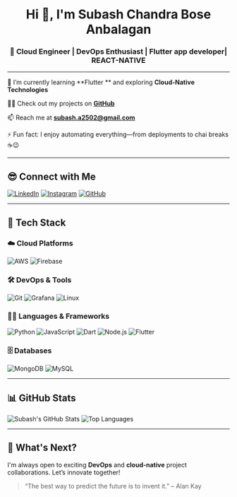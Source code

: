 <h1 align="center">Hi 👋, I'm Subash Chandra Bose Anbalagan</h1>
<h3 align="center">🚀 Cloud Engineer | DevOps Enthusiast | Flutter app developer| REACT-NATIVE</h3>

---

🌱 I’m currently learning **Flutter ** and exploring **Cloud-Native Technologies**

👨‍💻 Check out my projects on **[GitHub](https://github.com/iamstark25)**

📫 Reach me at **subash.a2502@gmail.com**

⚡ Fun fact: I enjoy automating everything—from deployments to chai breaks ☕😉

---

## 😎 Connect with Me

[![LinkedIn](https://img.shields.io/badge/linkedin-%230077B5.svg?&style=for-the-badge&logo=linkedin&logoColor=white)](https://www.linkedin.com/in/subash-chandra-bose-anbalagan-66a908152/)
[![Instagram](https://img.shields.io/badge/instagram-%23E4405F.svg?&style=for-the-badge&logo=instagram&logoColor=white)](https://instagram.com/subash_anbalagan)
[![GitHub](https://img.shields.io/badge/github-%23121011.svg?&style=for-the-badge&logo=github&logoColor=white)](https://github.com/iamstark25)

---

## 🧰 Tech Stack

### ☁️ Cloud Platforms

![AWS](https://img.shields.io/badge/Amazon_AWS-232F3E?style=for-the-badge&logo=amazon-aws&logoColor=white)
![Firebase](https://img.shields.io/badge/Firebase-ffca28?style=for-the-badge&logo=firebase&logoColor=black)

### 🛠️ DevOps & Tools

![Git](https://img.shields.io/badge/Git-F05032?style=for-the-badge&logo=git&logoColor=white)
![Grafana](https://img.shields.io/badge/Grafana-F46800?style=for-the-badge&logo=grafana&logoColor=white)
![Linux](https://img.shields.io/badge/Linux-FCC624?style=for-the-badge&logo=linux&logoColor=black)

### 🧑‍💻 Languages & Frameworks

![Python](https://img.shields.io/badge/Python-3670A0?style=for-the-badge&logo=python&logoColor=ffdd54)
![JavaScript](https://img.shields.io/badge/JavaScript-F7DF1E?style=for-the-badge&logo=javascript&logoColor=black)
![Dart](https://img.shields.io/badge/Dart-0175C2?style=for-the-badge&logo=dart&logoColor=white)
![Node.js](https://img.shields.io/badge/Node.js-339933?style=for-the-badge&logo=nodedotjs&logoColor=white)
![Flutter](https://img.shields.io/badge/Flutter-02569B?style=for-the-badge&logo=flutter&logoColor=white)

### 🗄️ Databases

![MongoDB](https://img.shields.io/badge/MongoDB-4EA94B?style=for-the-badge&logo=mongodb&logoColor=white)
![MySQL](https://img.shields.io/badge/MySQL-005C84?style=for-the-badge&logo=mysql&logoColor=white)

---

## 📊 GitHub Stats

![Subash's GitHub Stats](https://github-readme-stats.vercel.app/api?username=iamstark25&show_icons=true&theme=tokyonight)
![Top Languages](https://github-readme-stats.vercel.app/api/top-langs/?username=iamstark25&layout=compact&theme=tokyonight)

---

## 🚀 What's Next?

I'm always open to exciting **DevOps** and **cloud-native** project collaborations. Let’s innovate together!

> “The best way to predict the future is to invent it.” – Alan Kay
